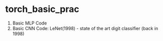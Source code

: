 # torch_basic_prac

1. Basic MLP Code
2. Basic CNN Code: LeNet(1998) - state of the art digit classifier (back in 1998)